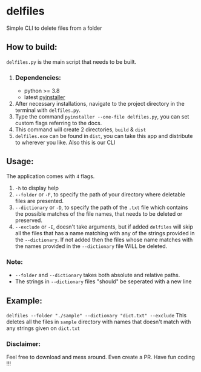 # delfiles
Simple CLI to delete files from a folder

## How to build:
`delfiles.py` is the main script that needs to be built.
1. ### Dependencies:
    - python >= 3.8
    - latest [pyinstaller](https://pypi.org/project/pyinstaller/)
2. After necessary installations, navigate to the project directory in the terminal with `delfiles.py`.
3. Type the command `pyinstaller --one-file delfiles.py`, you can set custom flags referring to the docs.
4. This command will create 2 directories, `build` & `dist`
5. `delfiles.exe` can be found in `dist`, you can take this app and distribute to wherever you like. Also this is our CLI

## Usage:

The application comes with `4` flags.
1. `-h` to display help
2. `--folder` or `-F`, to specify the path of your directory where deletable files are presented.
3. `--dictionary` or `-D`, to specify the path of the `.txt` file which contains the possible matches of the file names, that needs to be deleted or preserved.
4. `--exclude` or `-E`, doesn't take arguments, but if added `delfiles` will skip all the files that has a name matching with any of the strings provided in the `--dictionary`. If not added then the files whose name matches with the names provided in the `--dictionary` file WILL be deleted.

### Note:
 - `--folder` and `--dictionary` takes both absolute and relative paths.
 - The strings in `--dictionary` files "should" be seperated with a new line

## Example:
`delfiles --folder "./sample" --dictionary "dict.txt" --exclude`
This deletes all the files in `sample` directory with names that doesn't match with any strings given on `dict.txt`

### Disclaimer:
Feel free to download and mess around. Even create a PR. Have fun coding !!!
